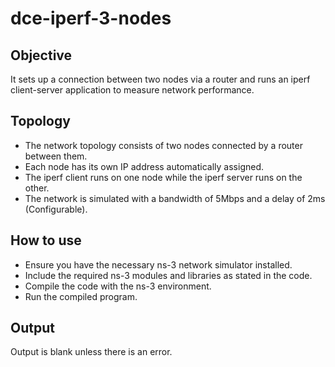 
# dce-iperf-3-nodes




## Objective
It sets up a connection between two nodes via a router and runs an iperf client-server application to measure network performance.
##  Topology
- The network topology consists of two nodes connected by a router between them. 
- Each node has its own IP address automatically assigned. 
- The iperf client runs on one node while the iperf server runs on the other. 
- The network is simulated with a bandwidth of 5Mbps and a delay of 2ms (Configurable).
## How to use
- Ensure you have the necessary ns-3 network simulator installed.
- Include the required ns-3 modules and libraries as stated in the code.
- Compile the code with the ns-3 environment.
- Run the compiled program.
## Output
Output is blank unless there is an error.
